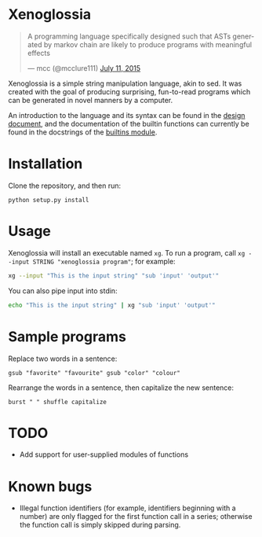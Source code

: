 # Xenoglossia

<blockquote class="twitter-tweet" lang="en"><p lang="en" dir="ltr">A programming language specifically designed such that ASTs generated by markov chain are likely to produce programs with meaningful effects</p>&mdash; mcc (@mcclure111) <a href="https://twitter.com/mcclure111/status/619713910552133632">July 11, 2015</a></blockquote>
<script async src="//platform.twitter.com/widgets.js" charset="utf-8"></script>

Xenoglossia is a simple string manipulation language, akin to sed.
It was created with the goal of producing surprising, fun-to-read programs which can be generated in novel manners by a computer.

An introduction to the language and its syntax can be found in the [design document](doc/design.md), and the documentation of the builtin functions can currently be found in the docstrings of the [builtins module](xenoglossia/builtins.py).

# Installation

Clone the repository, and then run:

```
python setup.py install
```

# Usage

Xenoglossia will install an executable named `xg`.
To run a program, call `xg --input STRING "xenoglossia program"`; for example:

```sh
xg --input "This is the input string" "sub 'input' 'output'"
```

You can also pipe input into stdin:

```sh
echo "This is the input string" | xg "sub 'input' 'output'"
```

# Sample programs

Replace two words in a sentence:

```
gsub "favorite" "favourite" gsub "color" "colour"
```

Rearrange the words in a sentence, then capitalize the new sentence:

```
burst " " shuffle capitalize
```

# TODO

* Add support for user-supplied modules of functions

# Known bugs

* Illegal function identifiers (for example, identifiers beginning with a number) are only flagged for the first function call in a series; otherwise the function call is simply skipped during parsing.
